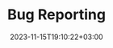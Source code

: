 ---
weight: 631
title: "Bug Reporting"
description: "Addon for sending bug reports."
icon: "bug_report"
date: "2023-11-15T19:10:22+03:00"
lastmod: "2023-11-15T19:10:22+03:00"
draft: false
---